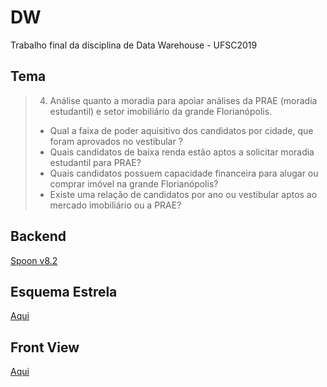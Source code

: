 # DW
Trabalho final da disciplina de Data Warehouse - UFSC2019

## Tema
> 4. Análise quanto a moradia para apoiar análises da PRAE (moradia estudantil) e setor imobiliário da grande Florianópolis.  
> * Qual a faixa de poder aquisitivo dos candidatos por cidade, que foram aprovados no vestibular ?
> * Quais candidatos de baixa renda estão aptos a solicitar moradia estudantil para PRAE?
> * Quais candidatos possuem capacidade financeira para alugar ou comprar imóvel na grande Florianópolis?
> * Existe uma relação de candidatos por ano ou vestibular aptos ao mercado imobiliário ou a PRAE?

## Backend
[Spoon v8.2](https://sourceforge.net/projects/pentaho/)

## Esquema Estrela
[Aqui](https://github.com/DiegoFeijo13/dwfinal/blob/master/esquema-estrela.jpg)

## Front View
[Aqui](https://app.powerbi.com/view?r=eyJrIjoiODE4YmYzNGEtNjBjNy00OTJiLThkOTQtNmEwOTFlOGVmMDNiIiwidCI6IjQzN2ZiNDI5LWVjMzUtNDVjYi05MzhiLTY4MmEyYTM1MWJmYyJ9)
